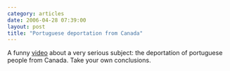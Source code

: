 ```yaml
---
category: articles
date: 2006-04-28 07:39:00
layout: post
title: "Portuguese deportation from Canada"
---
```


A funny <a href="https://cdn.joaobordalo.com/images/static/blog/portuguese_deportation.wmv">video</a> about a very serious subject: the deportation of portuguese people from Canada. Take your own conclusions.
